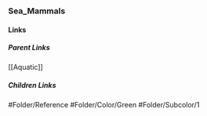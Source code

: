 ### Sea_Mammals
#### Links
##### Parent Links
[[Aquatic]]
##### Children Links
#Folder/Reference
#Folder/Color/Green
#Folder/Subcolor/1
